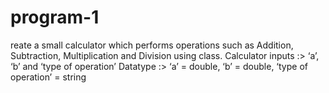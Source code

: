 # program-1
reate a small calculator which performs operations such as Addition, Subtraction, Multiplication and Division using class.     Calculator inputs :> ‘a’, ‘b’ and ‘type of operation’     Datatype :> ‘a’ = double, ‘b’ = double, ‘type of operation’ = string
